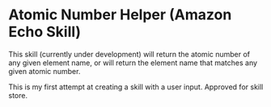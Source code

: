 # Atomic Number Helper (Amazon Echo Skill)
This skill (currently under development) will return the atomic number of any given element name, or will return the element name that matches any given atomic number.

This is my first attempt at creating a skill with a user input.
Approved for skill store.
